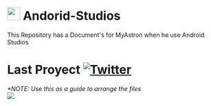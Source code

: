 #    <img src="https://tecnologia1020.com/wp-content/uploads/2021/05/Untitled-10.png" height="30"> Andorid-Studios
This Repository has a Document's for MyAstron when he use Android Studios

# Last Proyect [![Twitter](https://img.shields.io/badge/Guia%20de%20Aprendizage%203,%20Unidad%204-ffffff?style=for-the-badge&logo=github&logoColor=black)](https://github.com/MyAstron/Andorid-Studios/tree/main/Unidad4/t3U4)
_*NOTE: Use this as a guide to arrange the files_
<br> <img src="https://i.ibb.co/1stTysG/Guia3-U4-Archivos.png">
